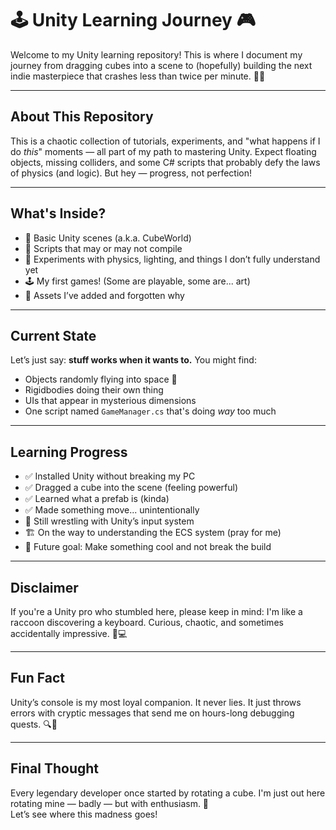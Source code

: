 # 🕹️ Unity Learning Journey 🎮

Welcome to my Unity learning repository! This is where I document my journey from dragging cubes into a scene to (hopefully) building the next indie masterpiece that crashes less than twice per minute. 🚧✨

---

## About This Repository

This is a chaotic collection of tutorials, experiments, and "what happens if I do *this*" moments — all part of my path to mastering Unity. Expect floating objects, missing colliders, and some C# scripts that probably defy the laws of physics (and logic). But hey — progress, not perfection!

---

## What's Inside?

- 🎲 Basic Unity scenes (a.k.a. CubeWorld)
- 💾 Scripts that may or may not compile
- 🧠 Experiments with physics, lighting, and things I don’t fully understand yet
- 🕹️ My first games! (Some are playable, some are... art)
- 🧩 Assets I’ve added and forgotten why

---

## Current State

Let’s just say: **stuff works when it wants to.** You might find:

- Objects randomly flying into space 🌌  
- Rigidbodies doing their own thing  
- UIs that appear in mysterious dimensions  
- One script named `GameManager.cs` that's doing *way* too much  

---

## Learning Progress

- ✅ Installed Unity without breaking my PC  
- ✅ Dragged a cube into the scene (feeling powerful)  
- ✅ Learned what a prefab is (kinda)  
- ✅ Made something move... unintentionally  
- 🔄 Still wrestling with Unity’s input system  
- 🏗️ On the way to understanding the ECS system (pray for me)  
- 🌟 Future goal: Make something cool and not break the build  

---

## Disclaimer

If you're a Unity pro who stumbled here, please keep in mind: I'm like a raccoon discovering a keyboard. Curious, chaotic, and sometimes accidentally impressive. 🦝💻

---

## Fun Fact

Unity’s console is my most loyal companion. It never lies. It just throws errors with cryptic messages that send me on hours-long debugging quests. 🔍🐛

---

## Final Thought

Every legendary developer once started by rotating a cube. I'm just out here rotating mine — badly — but with enthusiasm. 🚀  
Let’s see where this madness goes!
